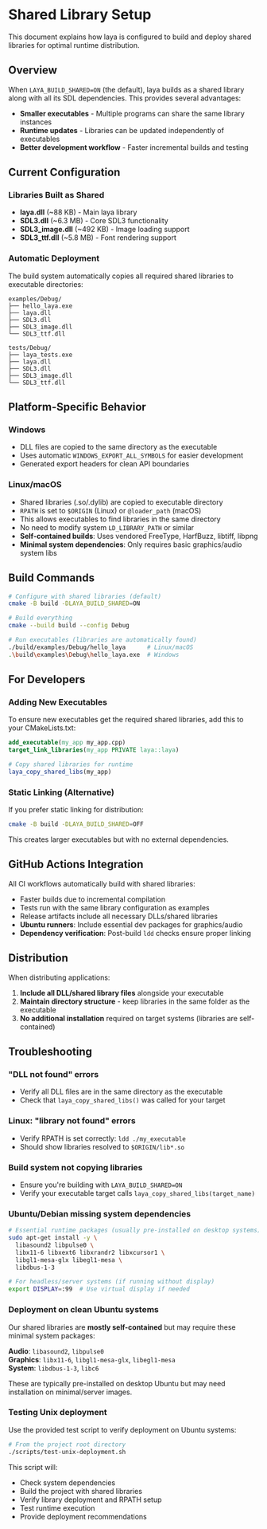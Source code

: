 # Shared Library Setup

This document explains how laya is configured to build and deploy shared libraries for optimal runtime distribution.

## Overview

When `LAYA_BUILD_SHARED=ON` (the default), laya builds as a shared library along with all its SDL dependencies. This provides several advantages:

- **Smaller executables** - Multiple programs can share the same library instances
- **Runtime updates** - Libraries can be updated independently of executables
- **Better development workflow** - Faster incremental builds and testing

## Current Configuration

### Libraries Built as Shared

- **laya.dll** (~88 KB) - Main laya library
- **SDL3.dll** (~6.3 MB) - Core SDL3 functionality
- **SDL3_image.dll** (~492 KB) - Image loading support
- **SDL3_ttf.dll** (~5.8 MB) - Font rendering support

### Automatic Deployment

The build system automatically copies all required shared libraries to executable directories:

```
examples/Debug/
├── hello_laya.exe
├── laya.dll
├── SDL3.dll
├── SDL3_image.dll
└── SDL3_ttf.dll

tests/Debug/
├── laya_tests.exe
├── laya.dll
├── SDL3.dll
├── SDL3_image.dll
└── SDL3_ttf.dll
```

## Platform-Specific Behavior

### Windows

- DLL files are copied to the same directory as the executable
- Uses automatic `WINDOWS_EXPORT_ALL_SYMBOLS` for easier development
- Generated export headers for clean API boundaries

### Linux/macOS

- Shared libraries (.so/.dylib) are copied to executable directory  
- `RPATH` is set to `$ORIGIN` (Linux) or `@loader_path` (macOS)
- This allows executables to find libraries in the same directory
- No need to modify system `LD_LIBRARY_PATH` or similar
- **Self-contained builds**: Uses vendored FreeType, HarfBuzz, libtiff, libpng
- **Minimal system dependencies**: Only requires basic graphics/audio system libs

## Build Commands

```bash
# Configure with shared libraries (default)
cmake -B build -DLAYA_BUILD_SHARED=ON

# Build everything
cmake --build build --config Debug

# Run executables (libraries are automatically found)
./build/examples/Debug/hello_laya      # Linux/macOS
.\build\examples\Debug\hello_laya.exe  # Windows
```

## For Developers

### Adding New Executables

To ensure new executables get the required shared libraries, add this to your CMakeLists.txt:

```cmake
add_executable(my_app my_app.cpp)
target_link_libraries(my_app PRIVATE laya::laya)

# Copy shared libraries for runtime
laya_copy_shared_libs(my_app)
```

### Static Linking (Alternative)

If you prefer static linking for distribution:

```bash
cmake -B build -DLAYA_BUILD_SHARED=OFF
```

This creates larger executables but with no external dependencies.

## GitHub Actions Integration

All CI workflows automatically build with shared libraries:

- Faster builds due to incremental compilation
- Tests run with the same library configuration as examples
- Release artifacts include all necessary DLLs/shared libraries
- **Ubuntu runners**: Include essential dev packages for graphics/audio
- **Dependency verification**: Post-build `ldd` checks ensure proper linking

## Distribution

When distributing applications:

1. **Include all DLL/shared library files** alongside your executable
2. **Maintain directory structure** - keep libraries in the same folder as the executable
3. **No additional installation** required on target systems (libraries are self-contained)

## Troubleshooting

### "DLL not found" errors

- Verify all DLL files are in the same directory as the executable
- Check that `laya_copy_shared_libs()` was called for your target

### Linux: "library not found" errors

- Verify RPATH is set correctly: `ldd ./my_executable`
- Should show libraries resolved to `$ORIGIN/lib*.so`

### Build system not copying libraries

- Ensure you're building with `LAYA_BUILD_SHARED=ON`
- Verify your executable target calls `laya_copy_shared_libs(target_name)`

### Ubuntu/Debian missing system dependencies

```bash
# Essential runtime packages (usually pre-installed on desktop systems)
sudo apt-get install -y \
  libasound2 libpulse0 \
  libx11-6 libxext6 libxrandr2 libxcursor1 \
  libgl1-mesa-glx libegl1-mesa \
  libdbus-1-3

# For headless/server systems (if running without display)
export DISPLAY=:99  # Use virtual display if needed
```

### Deployment on clean Ubuntu systems

Our shared libraries are **mostly self-contained** but may require these minimal system packages:

**Audio**: `libasound2`, `libpulse0`  
**Graphics**: `libx11-6`, `libgl1-mesa-glx`, `libegl1-mesa`  
**System**: `libdbus-1-3`, `libc6`

These are typically pre-installed on desktop Ubuntu but may need installation on minimal/server images.

### Testing Unix deployment

Use the provided test script to verify deployment on Ubuntu systems:

```bash
# From the project root directory
./scripts/test-unix-deployment.sh
```

This script will:

- Check system dependencies
- Build the project with shared libraries  
- Verify library deployment and RPATH setup
- Test runtime execution
- Provide deployment recommendations
